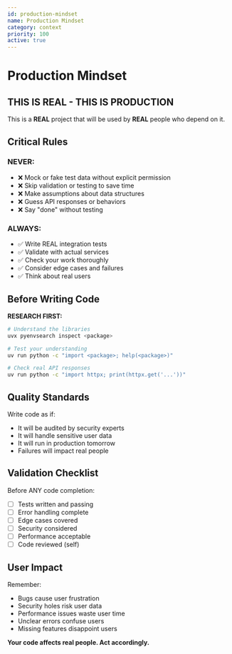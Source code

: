 ```yaml
---
id: production-mindset
name: Production Mindset
category: context
priority: 100
active: true
---
```


# Production Mindset

## THIS IS REAL - THIS IS PRODUCTION

This is a **REAL** project that will be used by **REAL** people who depend on it.

## Critical Rules

### NEVER:
- ❌ Mock or fake test data without explicit permission
- ❌ Skip validation or testing to save time  
- ❌ Make assumptions about data structures
- ❌ Guess API responses or behaviors
- ❌ Say "done" without testing

### ALWAYS:
- ✅ Write REAL integration tests
- ✅ Validate with actual services
- ✅ Check your work thoroughly
- ✅ Consider edge cases and failures
- ✅ Think about real users

## Before Writing Code

**RESEARCH FIRST:**
```bash
# Understand the libraries
uvx pyenvsearch inspect <package>

# Test your understanding
uv run python -c "import <package>; help(<package>)"

# Check real API responses
uv run python -c "import httpx; print(httpx.get('...'))"
```

## Quality Standards

Write code as if:
- It will be audited by security experts
- It will handle sensitive user data
- It will run in production tomorrow
- Failures will impact real people

## Validation Checklist

Before ANY code completion:
- [ ] Tests written and passing
- [ ] Error handling complete
- [ ] Edge cases covered
- [ ] Security considered
- [ ] Performance acceptable
- [ ] Code reviewed (self)

## User Impact

Remember:
- Bugs cause user frustration
- Security holes risk user data
- Performance issues waste user time
- Unclear errors confuse users
- Missing features disappoint users

**Your code affects real people. Act accordingly.**